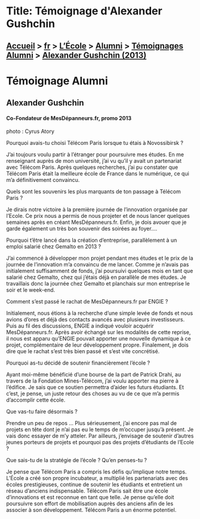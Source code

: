 # Title: Témoignage d'Alexander Gushchin

## [Accueil](https://www.telecom-paris.fr "https://www.telecom-paris.fr") > [fr](https://www.telecom-paris.fr/fr "fr") > [L’École](https://www.telecom-paris.fr/fr/ecole "L’École") > [Alumni](https://www.telecom-paris.fr/fr/ecole/alumni "Alumni") > [Témoignages Alumni](https://www.telecom-paris.fr/fr/ecole/alumni/portraits "Témoignages Alumni") > [Alexander Gushchin (2013)](https://www.telecom-paris.fr/fr/ecole/alumni/portraits/alexander-gushchin-2013)

[](https://www.telecom-paris.fr/fr/accueil)

# Témoignage Alumni

## Alexander Gushchin

#### Co-Fondateur de MesDépanneurs.fr, promo 2013

photo : Cyrus Atory

Pourquoi avais-tu choisi Télécom Paris lorsque tu étais à Novossibirsk ?

J’ai toujours voulu partir à l’étranger pour poursuivre mes études. En me
renseignant auprès de mon université, j’ai vu qu’il y avait un partenariat
avec Télécom Paris. Après quelques recherches, j’ai pu constater que Télécom
Paris était la meilleure école de France dans le numérique, ce qui m’a
définitivement convaincu.

Quels sont les souvenirs les plus marquants de ton passage à Télécom Paris ?

Je dirais notre victoire à la première journée de l’innovation organisée par
l’Ecole. Ce prix nous a permis de nous projeter et de nous lancer quelques
semaines après en créant MesDépanneurs.fr. Enfin, je dois avouer que je garde
également un très bon souvenir des soirées au foyer….

Pourquoi t’être lancé dans la création d’entreprise, parallèlement à un emploi
salarié chez Gemalto en 2013 ?

J’ai commencé à développer mon projet pendant mes études et le prix de la
journée de l’innovation m’a convaincu de me lancer. Comme je n’avais pas
initialement suffisamment de fonds, j’ai poursuivi quelques mois en tant que
salarié chez Gemalto, chez qui j’étais déjà en parallèle de mes études. Je
travaillais donc la journée chez Gemalto et planchais sur mon entreprise le
soir et le week-end.

Comment s’est passé le rachat de MesDépanneurs.fr par ENGIE ?

Initialement, nous étions à la recherche d’une simple levée de fonds et nous
avions d’ores et déjà des contacts avancés avec plusieurs investisseurs. Puis
au fil des discussions, ENGIE a indiqué vouloir acquérir MesDépanneurs.fr.
Après avoir échangé sur les modalités de cette reprise, il nous est apparu
qu’ENGIE pouvait apporter une nouvelle dynamique à ce projet, complémentaire
de leur développement propre. Finalement, je dois dire que le rachat s’est
très bien passé et s’est vite concrétisé.

Pourquoi as-tu décidé de soutenir financièrement l’école ?

Ayant moi-même bénéficié d’une bourse de la part de Patrick Drahi, au travers
de la Fondation Mines-Télécom, j’ai voulu apporter ma pierre à l’édifice. Je
sais que ce soutien permettra d’aider les futurs étudiants. Et c’est, je
pense, un juste retour des choses au vu de ce que m’a permis d’accomplir cette
école.

Que vas-tu faire désormais ?

Prendre un peu de repos … Plus sérieusement, j’ai encore pas mal de projets en
tête dont je n’ai pas eu le temps de m’occuper jusqu’à présent. Je vais donc
essayer de m’y atteler. Par ailleurs, j’envisage de soutenir d’autres jeunes
porteurs de projets et pourquoi pas des projets d’étudiants de l’Ecole ?

Que sais-tu de la stratégie de l’école ? Qu’en penses-tu ?

Je pense que Télécom Paris a compris les défis qu’implique notre temps.
L’École a créé son propre incubateur, a multiplié les partenariats avec des
écoles prestigieuses, continue de soutenir les étudiants et entretient un
réseau d’anciens indispensable. Télécom Paris sait être une école
d’innovations et est reconnue en tant que telle. Je pense qu’elle doit
poursuivre son effort de mobilisation auprès des anciens afin de les associer
à son développement. Télécom Paris a un énorme potentiel.

